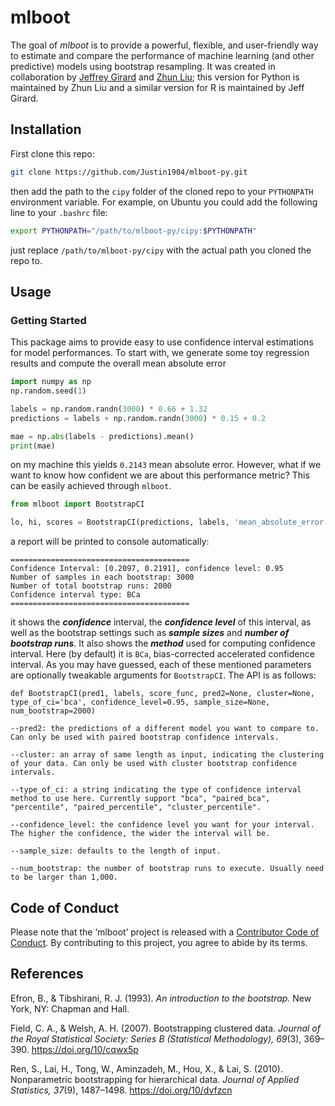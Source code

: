 # mlboot

The goal of *mlboot* is to provide a powerful, flexible, and
user-friendly way to estimate and compare the performance of machine
learning (and other predictive) models using bootstrap resampling. It
was created in collaboration by [Jeffrey Girard](https://jmgirard.com/)
and [Zhun Liu](http://justin1904.github.io/); this version for Python is
maintained by Zhun Liu and a similar version for R is
maintained by Jeff Girard.

## Installation

First clone this repo:

``` bash
git clone https://github.com/Justin1904/mlboot-py.git
```

then add the path to the `cipy` folder of the cloned repo to your `PYTHONPATH` environment variable. For example, on Ubuntu you could add the following line to your `.bashrc` file:

``` bash
export PYTHONPATH="/path/to/mlboot-py/cipy:$PYTHONPATH"
```

just replace `/path/to/mlboot-py/cipy` with the actual path you cloned the repo to.

## Usage


### Getting Started

This package aims to provide easy to use confidence interval estimations for model performances. To start with, we generate some toy regression results and compute the overall mean absolute error

``` python
import numpy as np
np.random.seed(1)

labels = np.random.randn(3000) * 0.66 + 1.32
predictions = labels + np.random.randn(3000) * 0.15 + 0.2

mae = np.abs(labels - predictions).mean()
print(mae)
```

on my machine this yields `0.2143` mean absolute error. However, what if we want to know how confident we are about this performance metric? This can be easily achieved through `mlboot`.


``` python
from mlboot import BootstrapCI

lo, hi, scores = BootstrapCI(predictions, labels, 'mean_absolute_error')
```

a report will be printed to console automatically:

``` 
========================================
Confidence Interval: [0.2097, 0.2191], confidence level: 0.95
Number of samples in each bootstrap: 3000
Number of total bootstrap runs: 2000
Confidence interval type: BCa
========================================
```

it shows the ***confidence*** interval, the ***confidence level*** of this interval, as well as the bootstrap settings such as ***sample sizes*** and ***number of bootstrap runs***. It also shows the ***method*** used for computing confidence interval. Here (by default) it is `BCa`, bias-corrected accelerated confidence interval. As you may have guessed, each of these mentioned parameters are optionally tweakable arguments for `BootstrapCI`. The API is as follows:

```
def BootstrapCI(pred1, labels, score_func, pred2=None, cluster=None, type_of_ci='bca', confidence_level=0.95, sample_size=None, num_bootstrap=2000)

--pred2: the predictions of a different model you want to compare to. Can only be used with paired bootstrap confidence intervals.

--cluster: an array of same length as input, indicating the clustering of your data. Can only be used with cluster bootstrap confidence intervals.

--type_of_ci: a string indicating the type of confidence interval method to use here. Currently support "bca", "paired_bca", "percentile", "paired_percentile", "cluster_percentile".

--confidence_level: the confidence level you want for your interval. The higher the confidence, the wider the interval will be.

--sample_size: defaults to the length of input.

--num_bootstrap: the number of bootstrap runs to execute. Usually need to be larger than 1,000.
```

## Code of Conduct

Please note that the ‘mlboot’ project is released with a [Contributor
Code of Conduct](.github/CODE_OF_CONDUCT.md). By contributing to this
project, you agree to abide by its terms.

## References

Efron, B., & Tibshirani, R. J. (1993). *An introduction to the
bootstrap.* New York, NY: Chapman and Hall.

Field, C. A., & Welsh, A. H. (2007). Bootstrapping clustered data.
*Journal of the Royal Statistical Society: Series B (Statistical
Methodology), 69*(3), 369–390. <https://doi.org/10/cqwx5p>

Ren, S., Lai, H., Tong, W., Aminzadeh, M., Hou, X., & Lai, S. (2010).
Nonparametric bootstrapping for hierarchical data. *Journal of Applied
Statistics, 37*(9), 1487–1498. <https://doi.org/10/dvfzcn>
